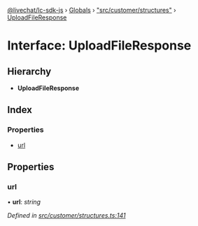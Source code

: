 [@livechat/lc-sdk-js](../README.md) › [Globals](../globals.md) › ["src/customer/structures"](../modules/_src_customer_structures_.md) › [UploadFileResponse](_src_customer_structures_.uploadfileresponse.md)

# Interface: UploadFileResponse

## Hierarchy

* **UploadFileResponse**

## Index

### Properties

* [url](_src_customer_structures_.uploadfileresponse.md#url)

## Properties

###  url

• **url**: *string*

*Defined in [src/customer/structures.ts:141](https://github.com/livechat/lc-sdk-js/blob/21d7a55/src/customer/structures.ts#L141)*
